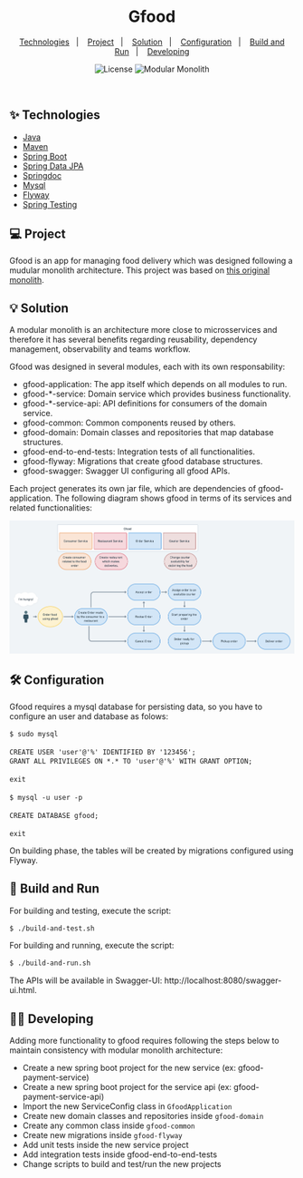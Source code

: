 <h1 align="center">
  Gfood
</h1>

<p align="center">
  <a href="#-technologies">Technologies</a>&nbsp;&nbsp;&nbsp;|&nbsp;&nbsp;&nbsp;
  <a href="#-project">Project</a>&nbsp;&nbsp;&nbsp;|&nbsp;&nbsp;&nbsp;
  <a href="#-solution">Solution</a>&nbsp;&nbsp;&nbsp;|&nbsp;&nbsp;&nbsp;
  <a href="#-configuration">Configuration</a>&nbsp;&nbsp;&nbsp;|&nbsp;&nbsp;&nbsp;
  <a href="#-build-and-run">Build and Run</a>&nbsp;&nbsp;&nbsp;|&nbsp;&nbsp;&nbsp;
  <a href="#-developing">Developing</a>
</p>

<p align="center">
  <img alt="License" src="https://img.shields.io/static/v1?label=License&message=MIT&color=8257E5&labelColor=000000">
  <img src="https://img.shields.io/static/v1?label=Architecture&message=Modular Monolith&color=8257E5&labelColor=000000" alt="Modular Monolith" />
</p>

<br>

## ✨ Technologies

- [Java](https://www.oracle.com/java/technologies/downloads/)
- [Maven](https://maven.apache.org/download.cgi)
- [Spring Boot](https://spring.io/projects/spring-boot)
- [Spring Data JPA](https://spring.io/projects/spring-data-jpa)
- [Springdoc](https://github.com/springdoc/springdoc-openapi)
- [Mysql](https://dev.mysql.com/downloads/mysql/)
- [Flyway](https://flywaydb.org/documentation/usage/maven/)
- [Spring Testing](https://docs.spring.io/spring-framework/docs/current/reference/html/testing.html#testing-introduction)

## 💻 Project

Gfood is an app for managing food delivery which was designed following a mudular monolith architecture. This project was based on [this original monolith](https://github.com/microservices-patterns/ftgo-monolith).

## 💡 Solution

A modular monolith is an architecture more close to microsservices and therefore it has several benefits regarding reusability, dependency management, observability and teams workflow.

Gfood was designed in several modules, each with its own responsability:

- gfood-application: The app itself which depends on all modules to run.
- gfood-\*-service: Domain service which provides business functionality.
- gfood-\*-service-api: API definitions for consumers of the domain service.
- gfood-common: Common components reused by others.
- gfood-domain: Domain classes and repositories that map database structures.
- gfood-end-to-end-tests: Integration tests of all functionalities.
- gfood-flyway: Migrations that create gfood database structures.
- gfood-swagger: Swagger UI configuring all gfood APIs.

Each project generates its own jar file, which are dependencies of gfood-application. The following diagram shows gfood in terms of its services and related functionalities:

![gfood](images/gfood.png)

## 🛠️ Configuration

Gfood requires a mysql database for persisting data, so you have to configure an user and database as folows:

```
$ sudo mysql

CREATE USER 'user'@'%' IDENTIFIED BY '123456';
GRANT ALL PRIVILEGES ON *.* TO 'user'@'%' WITH GRANT OPTION;

exit

$ mysql -u user -p

CREATE DATABASE gfood;

exit
```

On building phase, the tables will be created by migrations configured using Flyway.

## 🚀 Build and Run

For building and testing, execute the script:

```sh
$ ./build-and-test.sh
```

For building and running, execute the script:

```sh
$ ./build-and-run.sh
```

The APIs will be available in Swagger-UI: http://localhost:8080/swagger-ui.html.

## 👩‍💻 Developing

Adding more functionality to gfood requires following the steps below to maintain consistency with modular monolith architecture:

- Create a new spring boot project for the new service (ex: gfood-payment-service)
- Create a new spring boot project for the service api (ex: gfood-payment-service-api)
- Import the new ServiceConfig class in `GfoodApplication`
- Create new domain classes and repositories inside `gfood-domain`
- Create any common class inside `gfood-common`
- Create new migrations inside `gfood-flyway`
- Add unit tests inside the new service project
- Add integration tests inside gfood-end-to-end-tests
- Change scripts to build and test/run the new projects
